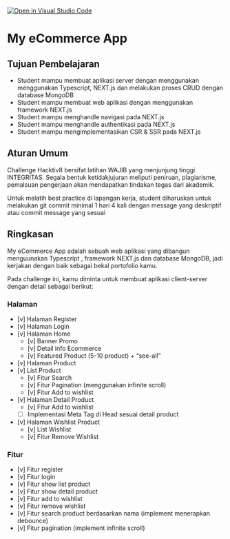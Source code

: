 [![Open in Visual Studio Code](https://classroom.github.com/assets/open-in-vscode-2e0aaae1b6195c2367325f4f02e2d04e9abb55f0b24a779b69b11b9e10269abc.svg)](https://classroom.github.com/online_ide?assignment_repo_id=20910605&assignment_repo_type=AssignmentRepo)
# My eCommerce App

## Tujuan Pembelajaran

- Student mampu membuat aplikasi server dengan menggunakan menggunakan Typescript, NEXT.js dan melakukan proses CRUD dengan database MongoDB
- Student mampu membuat web aplikasi dengan menggunakan framework NEXT.js
- Student mampu menghandle navigasi pada NEXT.js
- Student mampu menghandle authentikasi pada NEXT.js
- Student mampu mengimplementasikan CSR & SSR pada NEXT.js

## Aturan Umum

Challenge Hacktiv8 bersifat latihan WAJIB yang menjunjung tinggi INTEGRITAS. Segala bentuk ketidakjujuran meliputi peniruan, plagiarisme, pemalsuan pengerjaan akan mendapatkan tindakan tegas dari akademik.

Untuk melatih best practice di lapangan kerja, student diharuskan untuk melakukan git commit minimal 1 hari 4 kali dengan message yang deskriptif atau commit message yang sesuai

## Ringkasan

My eCommerce App adalah sebuah web aplikasi yang dibangun menguunakan Typescript , framework NEXT.js dan database MongoDB, jadi kerjakan dengan baik sebagai bekal portofolio kamu.

Pada challenge ini, kamu diminta untuk membuat aplikasi client-server dengan detail sebagai berikut:

### Halaman

- [v] Halaman Register
- [v] Halaman Login
- [v] Halaman Home
  - [v] Banner Promo
  - [v] Detail info Ecommerce
  - [v] Featured Product (5-10 product) + “see-all”
- [v] Halaman Product
- [v] List Product
  - [v] Fitur Search
  - [v] Fitur Pagination (menggunakan infinite scroll)
  - [v] Fitur Add to wishlist
- [v] Halaman Detail Product
  - [v] Fitur Add to wishlist
  - [ ] Implementasi Meta Tag di Head sesuai detail product
- [v] Halaman Wishlist Product
  - [v] List Wishlist
  - [v] Fitur Remove Wishlist

### Fitur

- [v] Fitur register
- [v] Fitur login
- [v] Fitur show list product
- [v] Fitur show detail product
- [v] Fitur add to wishlist
- [v] Fitur remove wishlist
- [v] Fitur search product berdasarkan nama (implement menerapkan debounce)
- [v] Fitur pagination (implement infinite scroll)
